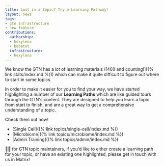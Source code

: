 ```yaml
---
title: Lost in a topic? Try a Learning Pathway!
layout: news
tags:
- gtn infrastructure
- new feature
contributions:
  authorship:
  - hexylena
  - bebatut
  infrastructure:
  - hexylena
---
```


We know the GTN has a *lot* of learning materials ([400 and counting!]({% link stats/index.md %})) which can make it quite difficult to figure out where to start in some topics.

In order to make it easier for you to find your way, we have started highlighting a number of our **Learning Paths** which are like guided tours through the GTN's content. They are designed to help you learn a topic from start to finish, and are a great way to get a comprehensive understanding of a topic.

Check them out now!

- [Single Cell]({% link topics/single-cell/index.md %})
- [Microbiome]({% link topics/microbiome/index.md %})
- [Admin Training]({% link topics/admin/index.md %})

👩‍🏫 for GTN topic maintainers, if you'd like to either create a learning path for your topic, or have an existing one highlighted, please get in touch with us in Matrix!
